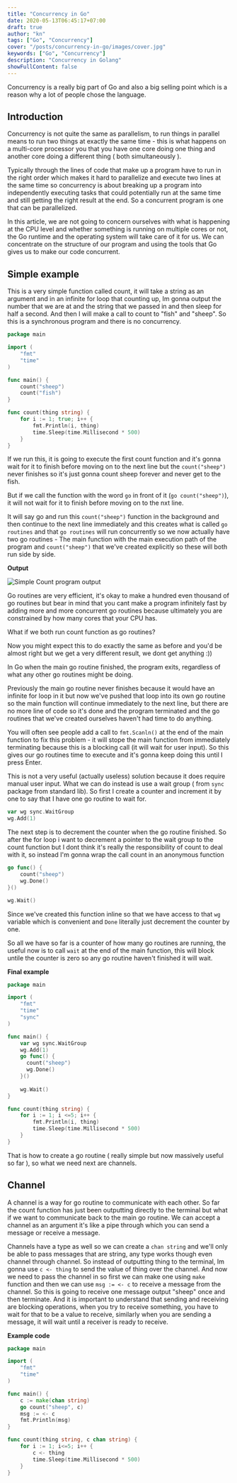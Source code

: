 ```yaml
---
title: "Concurrency in Go"
date: 2020-05-13T06:45:17+07:00
draft: true
author: "kn"
tags: ["Go", "Concurrency"]
cover: "/posts/concurrency-in-go/images/cover.jpg"
keywords: ["Go", "Concurrency"]
description: "Concurrency in Golang"
showFullContent: false
---
```


Concurrency is a really big part of Go and also a big selling point which is a reason why a lot of people chose the language.

## Introduction

Concurrency is not quite the same as parallelism, to run things in parallel means to run two things at exactly the same time - this is what happens on a multi-core processor you that you have one core doing one thing and another core doing a different thing ( both simultaneously ).

Typically through the lines of code that make up a program have to run in the right order which makes it hard to parallelize and execute two lines at the same time so concurrency is about breaking up a program into independently executing tasks that could potentially run at the same time and still getting the right result at the end.
So a concurrent program is one that can be parallelized. 

In this article, we are not going to concern ourselves with what is happening at the CPU level and whether something is running on multiple cores or not, the Go runtime and the operating system will take care of it for us. We can concentrate on the structure of our program and using the tools that Go gives us to make our code concurrent.

## Simple example
This is a very simple function called count, it will take a string as an argument and in an infinite for loop that counting up, Im gonna output the number that we are at and the string that we passed in and then sleep for half a second.
And then I will make a call to count to "fish" and "sheep". So this is a synchronous program and there is no concurrency.

```Go
package main

import (
    "fmt"
    "time"
)

func main() {
    count("sheep")
    count("fish")
}

func count(thing string) {
    for i := 1; true; i++ {
        fmt.Println(i, thing)
        time.Sleep(time.Millisecond * 500)
    }
}
```
If we run this, it is going to execute the first count function and it's gonna wait for it to finish before moving on to the next line but the `count("sheep")` never finishes so it's just gonna count sheep forever and never get to the fish.

But if we call the function with the word `go` in front of it (`go count("sheep")`), it will not wait for it to finish before moving on to the nxt line.

It will say go and run this `count("sheep")` function in the background and then continue to the next line immediately and this creates what is called `go routines` and that `go routines` will run concurrently so we now actually have two go routines - The main function with the main execution path of the program and `count("sheep")` that we've created explicitly so these will both run side by side.

**Output**

![Simple Count program output](/posts/concurrency-in-go/images/count.png)

Go routines are very efficient, it's okay to make a hundred even thousand of go routines but bear in mind that you cant make a program infinitely fast by adding more and more concurrent go routines because ultimately you are constrained by how many cores that your CPU has.

What if we both run count function as go routines?

Now you might expect this to do exactly the same as before and you'd be almost right but we get a very different result, we dont get anything :))

In Go when the main go routine finished, the program exits, regardless of what any other go routines might be doing.

Previously the main go routine never finishes because it would have an infinite for loop in it but now we've pushed that loop into its own go routine so the main function will continue immediately to the next line, but there are no more line of code so it's done and the program terminated and the go routines that we've created ourselves haven't had time to do anything.

You will often see people add a call to `fmt.Scanln()` at the end of the main function to fix this problem - it will stope the main function from immediately terminating because this is a blocking call (it will wait for user input).
So this gives our go routines time to execute and it's gonna keep doing this until I press Enter.

This is not a very useful (actually useless) solution because it does require manual user input.
What we can do instead is use a wait group ( from `sync` package from standard lib).
So first I create a counter and increment it by one to say that I have one go routine to wait for.
```go
var wg sync.WaitGroup
wg.Add(1)
```

The next step is to decrement the counter when the go routine finished.
So after the for loop i want to decrement a pointer to the wait group to the count function but I dont think it's really the responsibility of count to deal with it, so instead I'm gonna wrap the call count in an anonymous function
```go
go func() {
    count("sheep")
    wg.Done()
}()

wg.Wait()
``` 
Since we've created this function inline so that we have access to that `wg` variable which is convenient and `Done` literally just decrement the counter by one.

So all we have so far is a counter of how many go routines are running, the useful now is to call `wait` at the end of the main function, this will block untile the counter is zero so any go routine haven't finished it will wait.

**Final example**
```Go
package main

import (
    "fmt"
    "time"
    "sync"
)

func main() {
    var wg sync.WaitGroup
    wg.Add(1)
    go func() {
      count("sheep")
      wg.Done()
    }()
    
    wg.Wait()
}

func count(thing string) {
    for i := 1; i <=5; i++ {
        fmt.Println(i, thing)
        time.Sleep(time.Millisecond * 500)
    }
}
```
That is how to create a go routine ( really simple but now massively useful so far ), so what we need next are channels.

## Channel

A channel is a way for go routine to communicate with each other.
So far the count function has just been outputting directly to the terminal but what if we want to communicate back to the main go routine.
We can accept a channel as an argument it's like a pipe through which you can send a message or receive a message.

Channels have a type as well so we can create a `chan string` and we'll only be able to pass messages that are string, any type works though even channel through channel.
So instead of outputting thing to the terminal, Im gonna use `c <- thing` to send the value of thing over the channel.
And now we need to pass the channel in so first we can make one using `make` function and then we can use `msg := <- c` to receive a message from the channel.
So this is going to receive one message output "sheep" once and then terminate.
And it is important to understand that sending and receiving are blocking operations, when you try to receive something, you have to wait for that to be a value to receive, similarly when you are sending a message, it will wait until a receiver is ready to receive.

**Example code**

```Go
package main

import (
    "fmt"
    "time"
)

func main() {
    c := make(chan string)
    go count("sheep", c)
    msg := <- c
    fmt.Println(msg)
}

func count(thing string, c chan string) {
    for i := 1; i<=5; i++ {
        c <- thing
        time.Sleep(time.Millisecond * 500)
    }
}
```